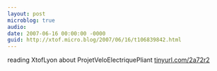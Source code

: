 ```yaml
---
layout: post
microblog: true
audio: 
date: 2007-06-16 00:00:00 -0000
guid: http://xtof.micro.blog/2007/06/16/t106839842.html
---
```

reading XtofLyon about  ProjetVeloElectriquePliant [tinyurl.com/2a72r2](http://tinyurl.com/2a72r2)
